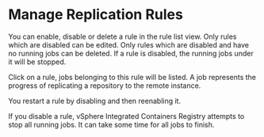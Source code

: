 # Manage Replication Rules #

You can enable, disable or delete a rule in the rule list view. Only rules which are disabled can be edited. Only rules which are disabled and have no running jobs can be deleted. If a rule is disabled, the running jobs under it will be stopped.  

Click on a rule, jobs belonging to this rule will be listed. A job represents the progress of replicating a repository to the remote instance.  

You restart a rule by disabling and then reenabling it.  

If you disable a rule, vSphere Integrated Containers Registry attempts to stop all running jobs. It can take some time for all jobs to finish. 